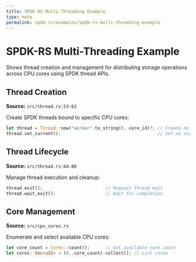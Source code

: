 ```yaml
---
title: SPDK-RS Multi-Threading Example
type: note
permalink: spdk-rs/examples/spdk-rs-multi-threading-example
---
```


# SPDK-RS Multi-Threading Example

Shows thread creation and management for distributing storage operations across CPU cores using SPDK thread APIs.

## Thread Creation
**Source:** `src/thread.rs:53-62`

Create SPDK threads bound to specific CPU cores:

```rust
let thread = Thread::new("worker".to_string(), core_id)?; // Create on specific core
thread.set_current();                                     // Set as current SPDK thread
```

## Thread Lifecycle
**Source:** `src/thread.rs:64-80`

Manage thread execution and cleanup:

```rust
thread.exit();                        // Request thread exit
thread.wait_exit();                   // Wait for completion
```

## Core Management
**Source:** `src/cpu_cores.rs`

Enumerate and select available CPU cores:

```rust
let core_count = Cores::count();      // Get available core count
let cores: Vec<u32> = (0..core_count).collect(); // List cores
```
